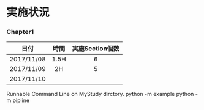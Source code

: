 # 実施状況

### Chapter1
|日付|時間|実施Section個数|
|:---:|:---:|:---:|
|2017/11/08|1.5H|6|
|2017/11/09|2H|5|
|2017/11/10|||

Runnable Command Line on MyStudy dirctory.
python -m example
python -m pipline
